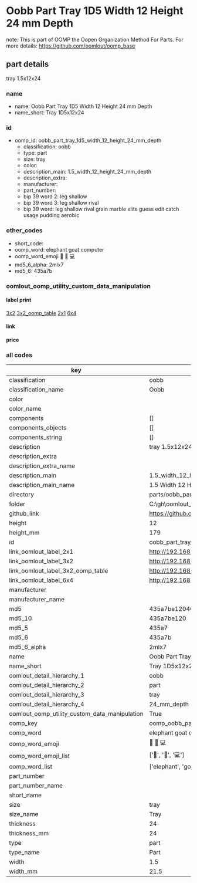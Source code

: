 # Oobb Part Tray 1D5 Width 12 Height 24 mm Depth  

note: This is part of OOMP the Oopen Organization Method For Parts. For more details: https://github.com/oomlout/oomp_base

##  part details
  



tray 1.5x12x24



### name
* name: Oobb Part Tray 1D5 Width 12 Height 24 mm Depth
* name_short: Tray 1D5x12x24 
### id
* oomp_id: oobb_part_tray_1d5_width_12_height_24_mm_depth
  * classification: oobb
  * type: part
  * size: tray
  * color: 
  * description_main: 1.5_width_12_height_24_mm_depth
  * description_extra: 
  * manufacturer: 
  * part_number: 
  * bip 39 word 2: leg shallow
  * bip 39 word 3: leg shallow rival
  * bip 39 word: leg shallow rival grain marble elite guess edit catch usage pudding aerobic

### other_codes
* short_code: 
* oomp_word: elephant goat computer
* oomp_word_emoji :elephant: :goat: :computer:
* md5_6_alpha: 2mlx7
* md5_6: 435a7b






### oomlout_oomp_utility_custom_data_manipulation
#### label print
[3x2](http://192.168.1.245:1112/?label=oomp%202mlx7)
[3x2_oomp_table](http://192.168.1.108:1112/?label=oomp%202mlx7)
[2x1](http://192.168.1.242:1112/?label=oomp%202mlx7)
[6x4](http://192.168.1.55:1112/?label=oomp%202mlx7)    

#### link

                              

#### price







### all codes 
| key | value |  
| --- | --- |  
| classification | oobb |  
| classification_name | Oobb |  
| color |  |  
| color_name |  |  
| components | [] |  
| components_objects | [] |  
| components_string | [] |  
| description | tray 1.5x12x24 |  
| description_extra |  |  
| description_extra_name |  |  
| description_main | 1.5_width_12_height_24_mm_depth |  
| description_main_name | 1.5 Width 12 Height 24 mm Depth |  
| directory | parts/oobb_part_tray_1d5_width_12_height_24_mm_depth |  
| folder | C:\gh\oomlout_oobb_version_4_generated_parts\parts\oobb_part_tray_1d5_width_12_height_24_mm_depth |  
| github_link | https://github.com/oomlout/oomlout_oomp_part_src/tree/main/parts/oobb_part_tray_1d5_width_12_height_24_mm_depth |  
| height | 12 |  
| height_mm | 179 |  
| id | oobb_part_tray_1d5_width_12_height_24_mm_depth |  
| link_oomlout_label_2x1 | http://192.168.1.242:1112/?label=oomp%202mlx7 |  
| link_oomlout_label_3x2 | http://192.168.1.245:1112/?label=oomp%202mlx7 |  
| link_oomlout_label_3x2_oomp_table | http://192.168.1.108:1112/?label=oomp%202mlx7 |  
| link_oomlout_label_6x4 | http://192.168.1.55:1112/?label=oomp%202mlx7 |  
| manufacturer |  |  
| manufacturer_name |  |  
| md5 | 435a7be120466ced2043d659757143fa |  
| md5_10 | 435a7be120 |  
| md5_5 | 435a7 |  
| md5_6 | 435a7b |  
| md5_6_alpha | 2mlx7 |  
| name | Oobb Part Tray 1D5 Width 12 Height 24 mm Depth |  
| name_short | Tray 1D5x12x24  |  
| oomlout_detail_hierarchy_1 | oobb |  
| oomlout_detail_hierarchy_2 | part |  
| oomlout_detail_hierarchy_3 | tray |  
| oomlout_detail_hierarchy_4 | 24_mm_depth |  
| oomlout_oomp_utility_custom_data_manipulation | True |  
| oomp_key | oomp_oobb_part_tray_1d5_width_12_height_24_mm_depth |  
| oomp_word | elephant goat computer |  
| oomp_word_emoji | :elephant: :goat: :computer: |  
| oomp_word_emoji_list | [':elephant:', ':goat:', ':computer:'] |  
| oomp_word_list | ['elephant', 'goat', 'computer'] |  
| part_number |  |  
| part_number_name |  |  
| short_name |  |  
| size | tray |  
| size_name | Tray |  
| thickness | 24 |  
| thickness_mm | 24 |  
| type | part |  
| type_name | Part |  
| width | 1.5 |  
| width_mm | 21.5 |  
